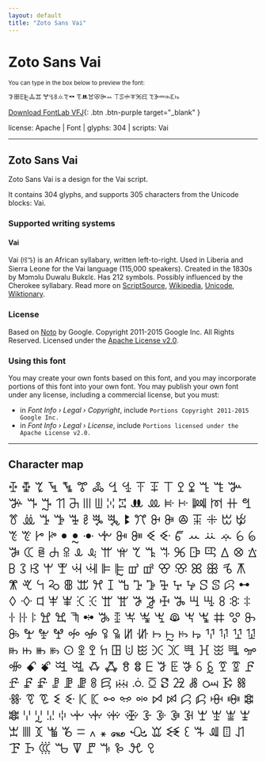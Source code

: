 ```yaml
---
layout: default
title: "Zoto Sans Vai"
---
```


# Zoto Sans Vai

<small>You can type in the box below to preview the font:</small>

<div contenteditable="true" class="texteditor" style="font-family: 'Zoto Sans Vai';">
<p spellcheck="false">ꗌꕥꗍꕟꔆꕭ ꖡꔈꗚꗝꔴꖒ ꗦꔚꖏꕣꔼꕀ ꔋꕷꖢꕽꕑꗛ ꔳꘁꗮꖱꗫꖫ</p>
</div>

[Download FontLab VFJ](https://downgit.github.io/#/home?url=https://github.com/fontlabcom/getgo-fonts/blob/main/getgo-fonts/apache/zotosans/zotosans-vai.vfj){: .btn .btn-purple target="_blank" }

license: Apache \| Font \| glyphs: 304 \| scripts: Vai

---


## Zoto Sans Vai

Zoto Sans Vai is a design for the Vai script.

It contains 304 glyphs, and supports 305 characters from the Unicode blocks: Vai.


### Supported writing systems


#### Vai

Vai (ꕙꔤ) is an African syllabary, written left-to-right. Used in Liberia and Sierra Leone for the Vai language (115,000 speakers). Created in the 1830s by Mɔmɔlu Duwalu Bukɛlɛ. Has 212 symbols. Possibly influenced by the Cherokee syllabary. Read more on [ScriptSource](https://scriptsource.org/scr/Vaii), [Wikipedia](https://en.wikipedia.org/wiki/ISO_15924:Vaii), [Unicode](https://www.unicode.org/versions/Unicode13.0.0/ch19.pdf#G18604), [Wiktionary](https://en.wiktionary.org/wiki/Category:Vai_script).


### License

Based on [Noto](https://github.com/notofonts) by Google. Copyright 2011-2015 Google Inc. All Rights Reserved. Licensed under the [Apache License v2.0](https://www.apache.org/licenses/LICENSE-2.0.txt).

### Using this font

You may create your own fonts based on this font, and you may incorporate portions of this font into your own font. You may publish your own font under any license, including a commercial license, but you must:

- in _Font Info › Legal › Copyright_, include `Portions Copyright 2011-2015 Google Inc.`
- in _Font Info › Legal › License_, include `Portions licensed under the Apache License v2.0.`


---

## Character map

<div style="font-family: 'Zoto Sans Vai'; font-size: 2em;">
ꔀ ꔁ ꔂ ꔃ ꔄ ꔅ ꔆ ꔇ ꔈ ꔉ ꔊ ꔋ ꔌ ꔍ ꔎ ꔏ ꔐ ꔑ ꔒ ꔓ ꔔ ꔕ ꔖ ꔗ ꔘ ꔙ ꔚ ꔛ ꔜ ꔝ ꔞ ꔟ ꔠ ꔡ ꔢ ꔣ ꔤ ꔥ ꔦ ꔧ ꔨ ꔩ ꔪ ꔫ ꔬ ꔭ ꔮ ꔯ ꔰ ꔱ ꔲ ꔳ ꔴ ꔵ ꔶ ꔷ ꔸ ꔹ ꔺ ꔻ ꔼ ꔽ ꔾ ꔿ ꕀ ꕁ ꕂ ꕃ ꕄ ꕅ ꕆ ꕇ ꕈ ꕉ ꕊ ꕋ ꕌ ꕍ ꕎ ꕏ ꕐ ꕑ ꕒ ꕓ ꕔ ꕕ ꕖ ꕗ ꕘ ꕙ ꕚ ꕛ ꕜ ꕝ ꕞ ꕟ ꕠ ꕡ ꕢ ꕣ ꕤ ꕥ ꕦ ꕧ ꕨ ꕩ ꕪ ꕫ ꕬ ꕭ ꕮ ꕯ ꕰ ꕱ ꕲ ꕳ ꕴ ꕵ ꕶ ꕷ ꕸ ꕹ ꕺ ꕻ ꕼ ꕽ ꕾ ꕿ ꖀ ꖁ ꖂ ꖃ ꖄ ꖅ ꖆ ꖇ ꖈ ꖉ ꖊ ꖋ ꖌ ꖍ ꖎ ꖏ ꖐ ꖑ ꖒ ꖓ ꖔ ꖕ ꖖ ꖗ ꖘ ꖙ ꖚ ꖛ ꖜ ꖝ ꖞ ꖟ ꖠ ꖡ ꖢ ꖣ ꖤ ꖥ ꖦ ꖧ ꖨ ꖩ ꖪ ꖫ ꖬ ꖭ ꖮ ꖯ ꖰ ꖱ ꖲ ꖳ ꖴ ꖵ ꖶ ꖷ ꖸ ꖹ ꖺ ꖻ ꖼ ꖽ ꖾ ꖿ ꗀ ꗁ ꗂ ꗃ ꗄ ꗅ ꗆ ꗇ ꗈ ꗉ ꗊ ꗋ ꗌ ꗍ ꗎ ꗏ ꗐ ꗑ ꗒ ꗓ ꗔ ꗕ ꗖ ꗗ ꗘ ꗙ ꗚ ꗛ ꗜ ꗝ ꗞ ꗟ ꗠ ꗡ ꗢ ꗣ ꗤ ꗥ ꗦ ꗧ ꗨ ꗩ ꗪ ꗫ ꗬ ꗭ ꗮ ꗯ ꗰ ꗱ ꗲ ꗳ ꗴ ꗵ ꗶ ꗷ ꗸ ꗹ ꗺ ꗻ ꗼ ꗽ ꗾ ꗿ ꘀ ꘁ ꘂ ꘃ ꘄ ꘅ ꘆ ꘇ ꘈ ꘉ ꘊ ꘋ ꘌ ꘍ ꘎ ꘏ ꘐ ꘑ ꘒ ꘓ ꘔ ꘕ ꘖ ꘗ ꘘ ꘙ ꘚ ꘛ ꘜ ꘝ ꘞ ꘟ ꘪ ꘫ
</div>


